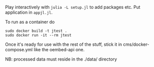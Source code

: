 Play interactively with `julia -L setup.jl` to add packages etc. Put application in `appjl.jl`.

To run as a container do

```
sudo docker build -t jtest .
sudo docker run -it --rm jtest
```

Once it's ready for use with the rest of the stuff, stick it in cms/docker-compose.yml like the oembed-api one.

NB: processed data must reside in the ./data/ directory
